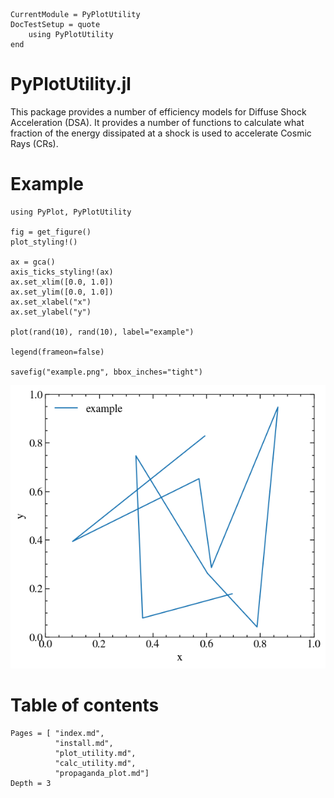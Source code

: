 ```@meta
CurrentModule = PyPlotUtility
DocTestSetup = quote
    using PyPlotUtility
end
```

# PyPlotUtility.jl

This package provides a number of efficiency models for Diffuse Shock Acceleration (DSA). It provides a number of functions to calculate what fraction of the energy dissipated at a shock is used to accelerate Cosmic Rays (CRs).

# Example

```@example 1
using PyPlot, PyPlotUtility

fig = get_figure()
plot_styling!()

ax = gca()
axis_ticks_styling!(ax)
ax.set_xlim([0.0, 1.0])
ax.set_ylim([0.0, 1.0])
ax.set_xlabel("x")
ax.set_ylabel("y")

plot(rand(10), rand(10), label="example")

legend(frameon=false)

savefig("example.png", bbox_inches="tight")
```

![example](example.png)

# Table of contents

```@contents
Pages = [ "index.md", 
          "install.md", 
          "plot_utility.md",
          "calc_utility.md", 
          "propaganda_plot.md"]
Depth = 3
```